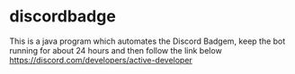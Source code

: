 # discordbadge
This is a java program which automates the Discord Badgem, keep the bot running for about 24 hours and then follow the link below
https://discord.com/developers/active-developer
